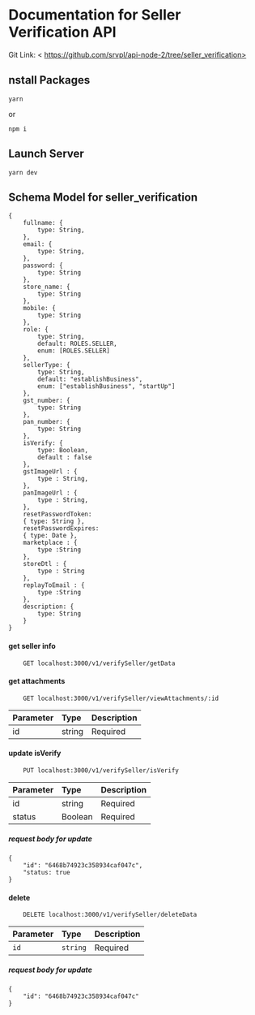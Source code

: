 # Documentation for Seller Verification API
Git Link: < https://github.com/srvpl/api-node-2/tree/seller_verification> 

## nstall Packages
```
yarn
```
or
```
npm i
```

## Launch Server
```
yarn dev
```

## Schema Model for seller_verification

```
{
    fullname: {
        type: String,
    },
    email: {
        type: String,
    },
    password: {
        type: String
    },
    store_name: {
        type: String
    },
    mobile: {
        type: String
    },
    role: {
        type: String,
        default: ROLES.SELLER,
        enum: [ROLES.SELLER]
    },
    sellerType: {
        type: String,
        default: "establishBusiness",
        enum: ["establishBusiness", "startUp"]
    },
    gst_number: {
        type: String
    },
    pan_number: {
        type: String
    },
    isVerify: {
        type: Boolean,
        default : false
    },
    gstImageUrl : {
        type : String,
    },
    panImageUrl : {
        type : String,
    },
    resetPasswordToken: 
    { type: String },
    resetPasswordExpires: 
    { type: Date },
    marketplace : {
        type :String
    },
    storeDtl : {
        type : String
    },
    replayToEmail : {
        type :String
    },
    description: { 
        type: String
    }
}
```

#### get seller info

```http
    GET localhost:3000/v1/verifySeller/getData
```

#### get attachments

```http
    GET localhost:3000/v1/verifySeller/viewAttachments/:id
```

| Parameter |	Type |	Description
| :---      | :---  | :---
|id	    | string	| Required

#### update isVerify

```http
    PUT localhost:3000/v1/verifySeller/isVerify
```
| Parameter |	Type |	Description
| :---      | :---  | :---
| id	    | string	| Required
| status    | Boolean    | Required

##### request body for update

```
{
    "id": "6468b74923c358934caf047c",
    "status: true
}
```

#### delete 

```http
    DELETE localhost:3000/v1/verifySeller/deleteData
```
| Parameter |	Type |	Description
| :---      | :---  | :---
| `id`	    | `string`	| Required

##### request body for update

```
{
    "id": "6468b74923c358934caf047c"
}
```
